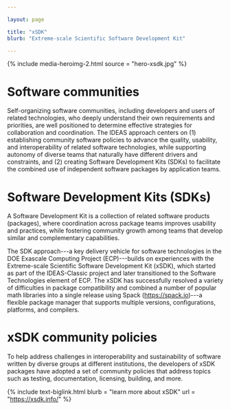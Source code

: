 ```yaml
---

layout: page

title: "xSDK"
blurb: "Extreme-scale Scientific Software Development Kit"

---
```



<!-- Content -->
<!-- ---------------------------------------------------------------------- -->

{% 	include media-heroimg-2.html 
	  source = "hero-xsdk.jpg"
%}



# Software communities

Self-organizing software communities, including developers and users of related technologies, who deeply understand their own requirements and priorities, are well positioned to determine effective strategies for collaboration and coordination.  The IDEAS approach centers on (1) establishing community software policies to advance the quality, usability, and interoperability of related software technologies, while supporting autonomy of diverse teams that naturally have different drivers and constraints, and (2) creating Software Development Kits (SDKs) to facilitate the combined use of independent software packages by application teams.

# Software Development Kits (SDKs)

A Software Development Kit is a collection of related software products (packages), where coordination across package teams improves usability and practices, while fostering community growth among teams that develop similar and complementary capabilities.

The SDK approach---a key delivery vehicle for software technologies in the DOE Exascale Computing Project (ECP)---builds on experiences with the Extreme-scale Scientific Software Development Kit (xSDK), which started as part of the IDEAS-Classic project and later transitioned to the Software Technologies element of ECP. The xSDK has successfully resolved a variety of difficulties in package compatibility and combined a number of popular math libraries into a single release using Spack (https://spack.io)---a flexible package manager that supports multiple versions, configurations, platforms, and compilers. 

# xSDK community policies

To help address challenges in interoperability and sustainability of software written by diverse groups at different institutions, the developers of xSDK packages have adopted a set of community policies that address topics such as testing, documentation, licensing, building, and more.  

<!-- Link to External Site -->
<!-- ---------------------------------------------------------------------- -->

{% 	include text-biglink.html 
		blurb = "learn more about xSDK"
		url = "https://xsdk.info/"
%}
